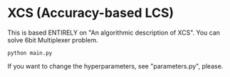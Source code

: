 # XCS (Accuracy-based LCS)
This is based ENTIRELY on "An algorithmic description of XCS". You can solve 6bit Multiplexer problem.

```
python main.py
```
If you want to change the hyperparameters, see "parameters.py", please.